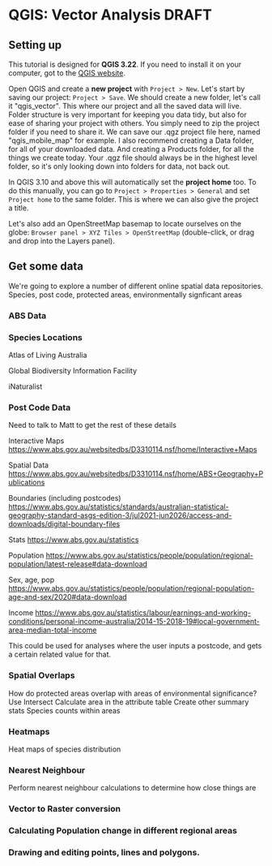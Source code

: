 # QGIS: Vector Analysis DRAFT

## Setting up

This tutorial is designed for **QGIS 3.22**. If you need to install it on your computer, got to the [QGIS website](https://qgis.org/en/site/forusers/download.html).

Open QGIS and create a **new project** with `Project > New`.
Let's start by saving our project: `Project > Save`. We should create a new folder, let's call it "qgis_vector". This where our project and all the saved data will live. Folder structure is very important for keeping you data tidy, but also for ease of sharing your project with others. You simply need to zip the project folder if you need to share it. We can save our .qgz project file here, named "qgis_mobile_map" for example.
I also recommend creating a Data folder, for all of your downloaded data. And creating a Products folder, for all the things we create today. Your .qgz file should always be in the highest level folder, so it's only looking down into folders for data, not back out.

In QGIS 3.10 and above this will automatically set the **project home** too. To do this manually, you can go to `Project > Properties > General` and set `Project home` to the same folder. This is where we can also give the project a title.

Let's also add an OpenStreetMap basemap to locate ourselves on the globe: `Browser panel > XYZ Tiles > OpenStreetMap` (double-click, or drag and drop into the Layers panel).


## Get some data

We're going to explore a number of different online spatial data repositories.
Species, post code, protected areas, environmentally signficant areas

### ABS Data



### Species Locations

Atlas of Living Australia

Global Biodiversity Information Facility

iNaturalist

### Post Code Data

Need to talk to Matt to get the rest of these details

Interactive Maps
https://www.abs.gov.au/websitedbs/D3310114.nsf/home/Interactive+Maps

Spatial Data
https://www.abs.gov.au/websitedbs/D3310114.nsf/home/ABS+Geography+Publications

Boundaries (including postcodes)
https://www.abs.gov.au/statistics/standards/australian-statistical-geography-standard-asgs-edition-3/jul2021-jun2026/access-and-downloads/digital-boundary-files

Stats
https://www.abs.gov.au/statistics

Population
https://www.abs.gov.au/statistics/people/population/regional-population/latest-release#data-download

Sex, age, pop
https://www.abs.gov.au/statistics/people/population/regional-population-age-and-sex/2020#data-download

Income
https://www.abs.gov.au/statistics/labour/earnings-and-working-conditions/personal-income-australia/2014-15-2018-19#local-government-area-median-total-income

This could be used for analyses where the user inputs a postcode, and gets a certain related value for that.

### Spatial Overlaps

How do protected areas overlap with areas of environmental significance?
Use Intersect
Calculate area in the attribute table
Create other summary stats
Species counts within areas

### Heatmaps

Heat maps of species distribution

### Nearest Neighbour

Perform nearest neighbour calculations to determine how close things are

### Vector to Raster conversion

### Calculating Population change in different regional areas

### Drawing and editing points, lines and polygons.
